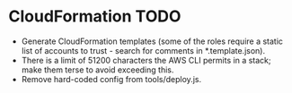 # CloudFormation TODO

* Generate CloudFormation templates (some of the roles require a static list of accounts to trust - search for comments in *.template.json).
* There is a limit of 51200 characters the AWS CLI permits in a stack; make them terse to avoid exceeding this.
* Remove hard-coded config from tools/deploy.js.